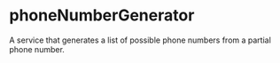 # phoneNumberGenerator
A service that generates a list of possible phone numbers from a partial phone number.
